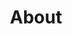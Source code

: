 ---
layout: design-system
group: resources

title: About
permalink: /design-system

description: This will be the landing page and introduction to our Design Systems page.
---